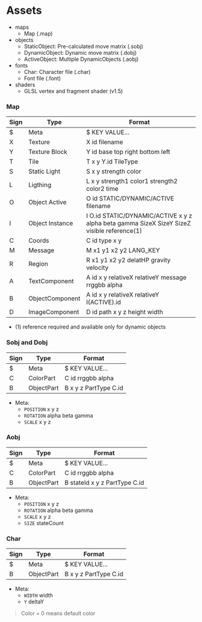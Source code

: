 # Assets

- maps
  - Map (.map)
- objects
  - StaticObject: Pre-calculated move matrix (.sobj)
  - DynamicObject: Dynamic move matrix (.dobj)
  - ActiveObject: Multiple DynamicObjects (.aobj)
- fonts
  - Char: Character file (.char)
  - Font file (.font)
- shaders
  - GLSL vertex and fragment shader (v1.5)
  
### Map

|Sign|Type|Format|
|---|---|---|
|$|Meta|$ KEY VALUE...|
|X|Texture|X id filename|
|Y|Texture Block|Y id base top right bottom left|
|T|Tile|T x y Y.id TileType|
|S|Static Light|S x y strength color|
|L|Ligthing|L x y strength1 color1 strength2 color2 time|
|O|Object Active|O id STATIC/DYNAMIC/ACTIVE filename|
|I|Object Instance|I O.id STATIC/DYNAMIC/ACTIVE x y z alpha beta gamma SizeX SizeY SizeZ visible reference(1) |
|C|Coords|C id type x y|
|M|Message|M x1 y1 x2 y2 LANG_KEY|
|R|Region|R x1 y1 x2 y2 delatHP gravity velocity|
|A|TextComponent|A id x y relativeX relativeY message rrggbb alpha|
|B|ObjectComponent|A id x y relativeX relativeY I(ACTIVE).id |
|D|ImageComponent|D id path x y z height width|

- (1) reference required and available only for dynamic objects

### Sobj and Dobj

|Sign|Type|Format|
|---|---|---|
|$|Meta|$ KEY VALUE...|
|C|ColorPart|C id rrggbb alpha|
|B|ObjectPart|B x y z PartType C.id|

- Meta:
  - `POSITION` x y z
  - `ROTATION` alpha beta gamma
  - `SCALE` x y z

### Aobj

|Sign|Type|Format|
|---|---|---|
|$|Meta|$ KEY VALUE...|
|C|ColorPart|C id rrggbb alpha|
|B|ObjectPart|B stateId x y z PartType C.id|

- Meta:
  - `POSITION` x y z
  - `ROTATION` alpha beta gamma
  - `SCALE` x y z
  - `SIZE` stateCount

### Char

|Sign|Type|Format|
|---|---|---|
|$|Meta|$ KEY VALUE...|
|B|ObjectPart|B x y z PartType C.id|

- Meta:
  - `WIDTH` width
  - `Y` deltaY
  
> Color = 0 means default color

